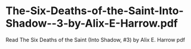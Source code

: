 # The-Six-Deaths-of-the-Saint-Into-Shadow--3-by-Alix-E-Harrow.pdf
Read The Six Deaths of the Saint (Into Shadow, #3) by Alix E. Harrow pdf
